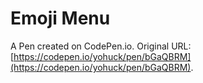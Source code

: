# Emoji Menu

A Pen created on CodePen.io. Original URL: [https://codepen.io/yohuck/pen/bGaQBRM](https://codepen.io/yohuck/pen/bGaQBRM).

